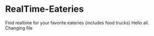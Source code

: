 # RealTime-Eateries
Find realtime for your favorite eateries (includes food trucks)
Hello all.  Changing file
